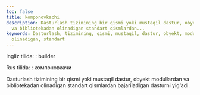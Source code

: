 ```yaml
---
toc: false
title: komponovkachi
description: Dasturlash tizimining bir qismi yoki mustaqil dastur, obyekt modullardan
  va bibliotekadan olinadigan standart qismlardan...
keywords: Dasturlash, tizimining, qismi, mustaqil, dastur, obyekt, modullardan, bibliotekadan,
  olinadigan, standart
---
```


Ingliz tilida:
:   builder

Rus tilida:
:   компоновкачи

Dasturlash tizimining bir qismi yoki mustaqil dastur, obyekt modullardan va bibliotekadan olinadigan standart qismlardan bajariladigan dasturni yig‘adi.
